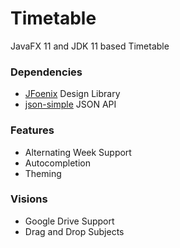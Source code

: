 # Timetable
JavaFX 11 and JDK 11 based Timetable

### Dependencies
- [JFoenix](https://github.com/jfoenixadmin/JFoenix) Design Library
- [json-simple](https://github.com/fangyidong/json-simple) JSON API

### Features
- Alternating Week Support
- Autocompletion
- Theming

### Visions
- Google Drive Support
- Drag and Drop Subjects

